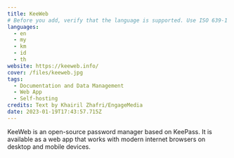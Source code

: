 ```yaml
---
title: KeeWeb
# Before you add, verify that the language is supported. Use ISO 639-1 code only without country code. ms instead of ms_MY. If the source language is English, do not add to the list.
languages:
  - en
  - my
  - km
  - id
  - th
website: https://keeweb.info/
cover: /files/keeweb.jpg
tags:
  - Documentation and Data Management
  - Web App
  - Self-hosting
credits: Text by Khairil Zhafri/EngageMedia
date: 2023-01-19T17:43:57.715Z
---
```

K﻿eeWeb is an open-source password manager based on KeePass. It is available as a web app that works with modern internet browsers on desktop and mobile devices.